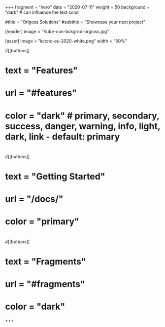 +++
fragment = "hero"
date = "2020-07-11"
weight = 50
background = "dark" # can influence the text color

#title = "Origoss Solutions"
#subtitle = "Showcase your next project"

[header]
  image = "Kube-con-bckgrnd-orgioss.jpg"

[asset]
  image = "kccnc-eu-2020-white.png"
  width = "50%"

#[[buttons]]
#  text = "Features"
#  url = "#features"
#  color = "dark" # primary, secondary, success, danger, warning, info, light, dark, link - default: primary
#
#[[buttons]]
#  text = "Getting Started"
#  url = "/docs/"
#  color = "primary"
#
#[[buttons]]
#  text = "Fragments"
#  url = "#fragments"
#  color = "dark"

+++
